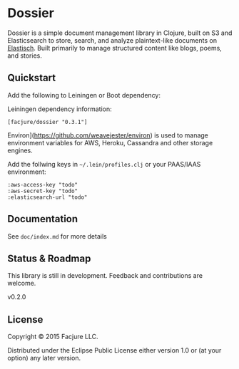 Dossier
=======

Dossier is a simple document management library in Clojure, built on S3 and
Elasticsearch to store, search, and analyze plaintext-like documents on
[Elastisch](http://clojureelasticsearch.info). Built primarily to manage
structured content like blogs, poems, and stories.

## Quickstart

Add the following to Leiningen or Boot dependency:

Leiningen dependency information:

    [facjure/dossier "0.3.1"]

Environ](https://github.com/weavejester/environ) is used to manage environment
variables for AWS, Heroku, Cassandra and other storage engines.

Add the follwing keys in `~/.lein/profiles.clj` or your PAAS/IAAS environment:

    :aws-access-key "todo"
    :aws-secret-key "todo"
    :elasticsearch-url "todo"

## Documentation

See `doc/index.md` for more details

## Status & Roadmap

This library is still in development. Feedback and contributions are welcome.

v0.2.0

## License

Copyright © 2015 Facjure LLC.

Distributed under the Eclipse Public License either version 1.0 or (at your
option) any later version.
